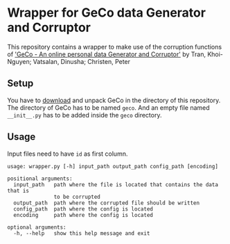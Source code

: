 # Wrapper for GeCo data Generator and Corruptor

This repository contains a wrapper to make use of the corruption functions of ['GeCo - An online personal data Generator and Corruptor'](https://openresearch-repository.anu.edu.au/handle/1885/28255) by Tran, Khoi-Nguyen; Vatsalan, Dinusha; Christen, Peter

## Setup

You have to [download](https://dmm.anu.edu.au/geco/) and unpack GeCo in the directory of this repository.
The directory of GeCo has to be named `geco`. And an empty file named `__init__.py` has to be added inside the `geco` directory.

## Usage
Input files need to have `id` as first column.

```
usage: wrapper.py [-h] input_path output_path config_path [encoding]

positional arguments:
  input_path   path where the file is located that contains the data that is
               to be corrupted
  output_path  path where the corrupted file should be written
  config_path  path where the config is located
  encoding     path where the config is located

optional arguments:
  -h, --help   show this help message and exit
```
